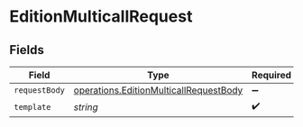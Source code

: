 # EditionMulticallRequest


## Fields

| Field                                                                                                   | Type                                                                                                    | Required                                                                                                | Description                                                                                             |
| ------------------------------------------------------------------------------------------------------- | ------------------------------------------------------------------------------------------------------- | ------------------------------------------------------------------------------------------------------- | ------------------------------------------------------------------------------------------------------- |
| `requestBody`                                                                                           | [operations.EditionMulticallRequestBody](../../../sdk/models/operations/editionmulticallrequestbody.md) | :heavy_minus_sign:                                                                                      | N/A                                                                                                     |
| `template`                                                                                              | *string*                                                                                                | :heavy_check_mark:                                                                                      | Template id                                                                                             |
